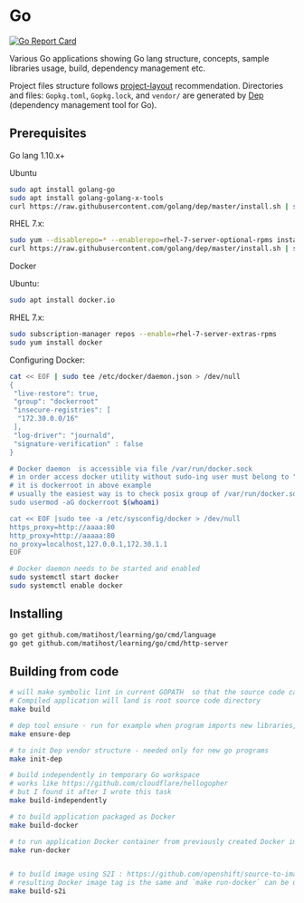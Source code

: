 # Go

[![Go Report Card](https://goreportcard.com/badge/github.com/matihost/learning)](https://goreportcard.com/report/github.com/matihost/learning)

Various Go applications showing Go lang structure, concepts, sample libraries usage, build, dependency management etc.

Project files structure follows [project-layout](https://github.com/golang-standards/project-layout) recommendation.
Directories and files:  `Gopkg.toml`, `Gopkg.lock`, and `vendor/` are generated by [Dep](https://golang.github.io/dep/) (dependency management tool for Go).

## Prerequisites

Go lang 1.10.x+

Ubuntu

```bash
sudo apt install golang-go
sudo apt install golang-golang-x-tools
curl https://raw.githubusercontent.com/golang/dep/master/install.sh | sh
```

RHEL 7.x:

```bash
sudo yum --disablerepo=* --enablerepo=rhel-7-server-optional-rpms install golang
curl https://raw.githubusercontent.com/golang/dep/master/install.sh | sh
```

Docker

Ubuntu:

```bash
sudo apt install docker.io
```

RHEL 7.x:

```bash
sudo subscription-manager repos --enable=rhel-7-server-extras-rpms
sudo yum install docker
```

Configuring Docker:

```bash
cat << EOF | sudo tee /etc/docker/daemon.json > /dev/null
{
 "live-restore": true,
 "group": "dockerroot"
 "insecure-registries": [
  "172.30.0.0/16"
 ],
 "log-driver": "journald",
 "signature-verification" : false
}

# Docker daemon  is accessible via file /var/run/docker.sock
# in order access docker utility without sudo-ing user must belong to "group" from /etc/docker/daemon.json
# it is dockerroot in above example
# usually the easiest way is to check posix group of /var/run/docker.sock
sudo usermod -aG dockerroot $(whoami)

cat << EOF |sudo tee -a /etc/sysconfig/docker > /dev/null
https_proxy=http://aaaa:80
http_proxy=http://aaaaa:80
no_proxy=localhost,127.0.0.1,172.30.1.1
EOF

# Docker daemon needs to be started and enabled
sudo systemctl start docker
sudo systemctl enable docker
```

## Installing

```bash
go get github.com/matihost/learning/go/cmd/language
go get github.com/matihost/learning/go/cmd/http-server
```

## Building from code

```bash
# will make symbolic lint in current GOPATH  so that the source code can be cloned into whatever localization on disk
# Compiled application will land is root source code directory
make build

# dep tool ensure - run for example when program imports new libraries, or versions changes
make ensure-dep

# to init Dep vendor structure - needed only for new go programs
make init-dep

# build independently in temporary Go workspace
# works like https://github.com/cloudflare/hellogopher
# but I found it after I wrote this task
make build-independently

# to build application packaged as Docker
make build-docker

# to run application Docker container from previously created Docker image
make run-docker


# to build image using S2I : https://github.com/openshift/source-to-image approach
# resulting Docker image tag is the same and `make run-docker` can be used to run application
make build-s2i
```
